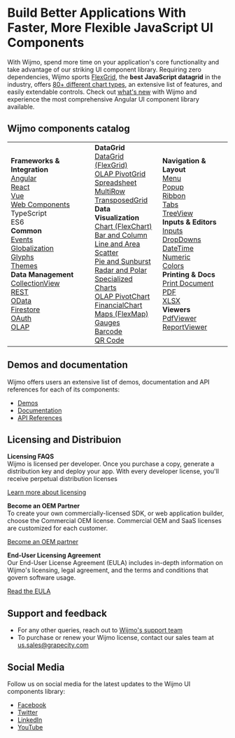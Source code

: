 # Build Better Applications With Faster, More Flexible JavaScript UI Components
With Wijmo, spend more time on your application's core functionality and take advantage of our striking UI component library. Requiring zero dependencies, Wijmo sports [FlexGrid](https://www.grapecity.com/wijmo/flexgrid-javascript-data-grid), the **best JavaScript datagrid** in the industry, offers [80+ different chart types](https://www.grapecity.com/wijmo/flexchart-javascript-chart-component), an extensive list of features, and easily extendable controls. Check out [what's new](https://www.grapecity.com/blogs/wijmo-2022-v1-has-landed) with Wijmo and experience the most comprehensive Angular UI component library available.

## Wijmo components catalog
<table>
	<tr>
		<td>
			<div><b>Frameworks & Integration</b></div>
			<div><a href="https://www.grapecity.com/wijmo/angular-ui-components">Angular</a></div>
			<div><a href="https://www.grapecity.com/wijmo/react-ui-components">React</a></div>
			<div><a href="https://www.grapecity.com/wijmo/vue-ui-components">Vue</a></div>
			<div><a href="https://www.grapecity.com/wijmo/web-components">Web Components</a></div>
			<div>TypeScript</div>
			<div>ES6</div>
			<div><b>Common</b></div>
			<div><a href="https://www.grapecity.com/wijmo/docs/GettingStarted/Events">Events</a></div>
			<div><a href="https://www.grapecity.com/wijmo/demos/Core/Globalization/Formatting/purejs">Globalization</a></div>
			<div><a href="https://www.grapecity.com/wijmo/demos/Core/Glyphs/purejs">Glyphs</a></div>
			<div><a href="https://www.grapecity.com/wijmo/docs/GettingStarted/Wijmo-Sass#custom-themes">Themes</a></div>
			<div><b>Data Management</b></div>
			<div><a href="https://www.grapecity.com/wijmo/javascript-collection-view">CollectionView</a></div>
			<div><a href="https://www.grapecity.com/wijmo/demos/Core/CollectionView/RESTCollectionView/JSONPlaceholder/purejs">REST</a></div>
			<div><a href="https://www.grapecity.com/wijmo/demos/Grid/Data-binding/ODataAPI/purejs">OData</a></div>
			<div><a href="https://www.grapecity.com/wijmo/demos/Cloud/Firestore/Overview/purejs">Firestore</a></div>
			<div><a href="https://www.grapecity.com/wijmo/demos/Cloud/Firestore/OAuth/purejs">OAuth</a></div>
			<div><a href="https://www.grapecity.com/wijmo/javascript-olap-pivot-table-component">OLAP</a></div>
		</td>
		<td>
			<div><b>DataGrid</b></div>
			<div><a href="https://www.grapecity.com/wijmo/flexgrid-javascript-data-grid">DataGrid (FlexGrid)</a></div>
			<div><a href="https://www.grapecity.com/wijmo/javascript-olap-pivot-table-component">OLAP PivotGrid</a></div>
			<div><a href="https://www.grapecity.com/wijmo/flexsheet-javascript-excel-like-component">Spreadsheet</a></div>
			<div><a href="https://www.grapecity.com/wijmo/javascript-multirow-component">MultiRow</a></div>
			<div><a href="https://www.grapecity.com/wijmo/demos/Grid/TransposedGrid/ProductSheet/purejs">TransposedGrid</a></div>
			<div><b>Data Visualization</b></div>
			<div><a href="https://www.grapecity.com/wijmo/flexchart-javascript-chart-component">Chart (FlexChart)</a></div>
			<div><a href="https://www.grapecity.com/wijmo/flexchart-javascript-chart-component#bar-column">Bar and Column</a></div>
			<div><a href="https://www.grapecity.com/wijmo/flexchart-javascript-chart-component#line-area">Line and Area</a></div>
			<div><a href="https://www.grapecity.com/wijmo/flexchart-javascript-chart-component#scatter">Scatter</a></div>
			<div><a href="https://www.grapecity.com/wijmo/flexchart-javascript-chart-component#pie-sunburst">Pie and Sunburst</a></div>
			<div><a href="https://www.grapecity.com/wijmo/flexchart-javascript-chart-component#radar-polar">Radar and Polar</a></div>
			<div><a href="https://www.grapecity.com/wijmo/flexchart-javascript-chart-component#specialized">Specialized Charts</a></div>
			<div><a href="https://www.grapecity.com/wijmo/demos/OLAP/PivotChart/Overview/purejs">OLAP PivotChart</a></div>
			<div><a href="https://www.grapecity.com/wijmo/javascript-financial-chart-component">FinancialChart</a></div>
			<div><a href="https://www.grapecity.com/wijmo/flexmap-javascript-map-charting-components">Maps (FlexMap)</a></div>
			<div><a href="https://www.grapecity.com/wijmo/custom-linear-radial-gauge-javascript">Gauges</a></div>
			<div><a href="https://www.grapecity.com/wijmo/javascript-barcode-components">Barcode</a></div>
			<div><a href="https://www.grapecity.com/wijmo/javascript-barcode-components">QR Code</a></div>
		</td>
		<td>
			<div><b>Navigation & Layout</b></div>
			<div><a href="https://www.grapecity.com/wijmo/selectable-menu-component-javascript">Menu</a></div>
			<div><a href="https://www.grapecity.com/wijmo/popup-component-javascript">Popup</a></div>
			<div><a href="https://www.grapecity.com/wijmo/tab-panel-component-javascript">Ribbon</a></div>
			<div><a href="https://www.grapecity.com/wijmo/tab-panel-component-javascript">Tabs</a></div>
			<div><a href="https://www.grapecity.com/wijmo/javascript-treeview-component">TreeView</a></div>
			<div><b>Inputs & Editors</b></div>
			<div><a href="https://www.grapecity.com/wijmo/input-controls-javascript">Inputs</a></div>
			<div><a href="https://www.grapecity.com/wijmo/input-controls-javascript#dropdown">DropDowns</a></div>
			<div><a href="https://www.grapecity.com/wijmo/input-controls-javascript#date-time">DateTime</a></div>
			<div><a href="https://www.grapecity.com/wijmo/input-controls-javascript#numeric">Numeric</a></div>
			<div><a href="https://www.grapecity.com/wijmo/input-controls-javascript#color-selector">Colors</a></div>
			<div><b>Printing & Docs</b></div>
			<div><a href="https://www.grapecity.com/wijmo/demos/Core/PrintDocument/purejs">Print Document</a></div>
			<div><a href="https://www.grapecity.com/wijmo/demos/PDF/Overview/purejs">PDF</a></div>
			<div><a href="https://www.grapecity.com/wijmo/demos/Excel/ExpenseReport/purejs">XLSX</a></div>
			<div><b>Viewers</b></div>
			<div><a href="https://www.grapecity.com/wijmo/demos/Viewer/PdfViewer/Overview/purejs">PdfViewer</a></div>
			<div><a href="https://www.grapecity.com/wijmo/javascript-report-viewer-component">ReportViewer</a></div>
		</td>
	</tr>
</table>

## Demos and documentation
Wijmo offers users an extensive list of demos, documentation and API references for each of its components:
- [Demos](https://www.grapecity.com/wijmo/demos/)
- [Documentation](https://www.grapecity.com/wijmo/docs/GettingStarted/Introduction)
- [API References](https://www.grapecity.com/wijmo/api/)

## Licensing and Distribuion
<b>Licensing FAQS</b><br>
Wijmo is licensed per developer. Once you purchase a copy, generate a distribution key and deploy your app. With every developer license, you'll receive perpetual distribution licenses

[Learn more about licensing](https://www.grapecity.com/licensing/wijmo)

<b>Become an OEM Partner</b><br>
To create your own commercially-licensed SDK, or web application builder, choose the Commercial OEM license. Commercial OEM and SaaS licenses are customized for each customer.

[Become an OEM partner](https://www.grapecity.com/sales/oem/)

<b>End-User Licensing Agreement</b><br>
Our End-User License Agreement (EULA) includes in-depth information on Wijmo's licensing, legal agreement, and the terms and conditions that govern software usage. 

[Read the EULA](https://global-cdn.grapecity.com/en/eula/wj/20210824-wijmo-eula.pdf)

## Support and feedback
- For any other queries, reach out to [Wijmo's support team](https://www.grapecity.com/my-account/my-support)
- To purchase or renew your Wijmo license, contact our sales team at [us.sales@grapecity.com](mailto:us.sales@grapecity.com)

## Social Media
Follow us on social media for the latest updates to the Wijmo UI components library:
- [Facebook](https://www.facebook.com/GrapeCityUS)
- [Twitter](https://twitter.com/GrapeCityUS)
- [LinkedIn](https://www.linkedin.com/company/grapecity/mycompany/)
- [YouTube](https://www.youtube.com/user/ComponentOne)
